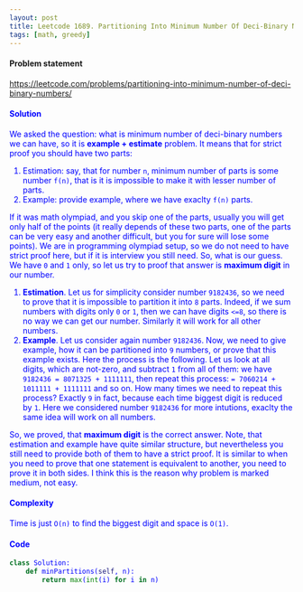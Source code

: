 ```yaml
---
layout: post
title: Leetcode 1689. Partitioning Into Minimum Number Of Deci-Binary Numbers
tags: [math, greedy]
---
```


#### Problem statement

<a href="https://leetcode.com/problems/partitioning-into-minimum-number-of-deci-binary-numbers/"> <font color = blue>https://leetcode.com/problems/partitioning-into-minimum-number-of-deci-binary-numbers/

#### Solution
We asked the question: what is minimum number of deci-binary numbers we can have, so it is **example + estimate** problem. It means that for strict proof you should have two parts:
1. Estimation: say, that for number `n`, minimum number of parts is some number `f(n)`, that is it is impossible to make it with lesser number of parts.
2. Example: provide example, where we have exaclty `f(n)` parts. 

If it was math olympiad, and you skip one of the parts, usually you will get only half of the points (it really depends of these two parts, one of the parts can be very easy and another difficult, but you for sure will lose some points). We are in programming olympiad setup, so we do not need to have strict proof here, but if it is interview you still need. So, what is our guess. We have `0` and `1` only, so let us try to proof that answer is **maximum digit** in our number.

1. **Estimation**. Let us for simplicity consider number `9182436`, so we need to prove that it is impossible to partition it into `8` parts. Indeed, if we sum numbers with digits only `0` or `1`, then we can have digits `<=8`, so there is no way we can get our number. Similarly it will work for all other numbers.
2. **Example**. Let us consider again number `9182436`. Now, we need to give example, how it can be partitioned into `9` numbers, or prove that this example exists. Here the process is the following. Let us look at all digits, which are not-zero, and subtract `1` from all of them: we have `9182436 = 8071325 + 1111111`, then repeat this process: `= 7060214 + 1011111 + 1111111` and so on. How many times we need to repeat this process? Exactly `9` in fact, because each time biggest digit is reduced by `1`. Here we considered number `9182436` for more intutions, exaclty the same idea will work on all numbers.

So, we proved, that **maximum digit** is the correct answer. Note, that estimation and example have quite similar structure, but nevertheless you still need to provide both of them to have a strict proof. It is similar to when you need to prove that one statement is equivalent to another, you need to prove it in both sides. I think this is the reason why problem is marked medium, not easy.


#### Complexity
Time is just `O(n)` to find the biggest digit and space is `O(1)`.

#### Code
```python
class Solution:
    def minPartitions(self, n):
        return max(int(i) for i in n)
```